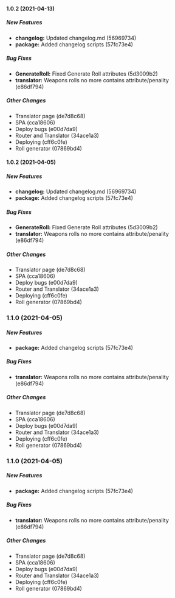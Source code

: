 #### 1.0.2 (2021-04-13)

##### New Features

* **changelog:**  Updated changelog.md (56969734)
* **package:**  Added changelog scripts (57fc73e4)

##### Bug Fixes

* **GenerateRoll:**  Fixed Generate Roll attributes (5d3009b2)
* **translator:**  Weapons rolls no more contains attribute/penality (e86df794)

##### Other Changes

*  Translator page (de7d8c68)
*  SPA (cca18606)
*  Deploy bugs (e00d7da9)
*  Router and Translator (34ace1a3)
*  Deploying (cff6c0fe)
*  Roll generator (07869bd4)

#### 1.0.2 (2021-04-05)

##### New Features

* **changelog:**  Updated changelog.md (56969734)
* **package:**  Added changelog scripts (57fc73e4)

##### Bug Fixes

* **GenerateRoll:**  Fixed Generate Roll attributes (5d3009b2)
* **translator:**  Weapons rolls no more contains attribute/penality (e86df794)

##### Other Changes

*  Translator page (de7d8c68)
*  SPA (cca18606)
*  Deploy bugs (e00d7da9)
*  Router and Translator (34ace1a3)
*  Deploying (cff6c0fe)
*  Roll generator (07869bd4)

### 1.1.0 (2021-04-05)

##### New Features

* **package:**  Added changelog scripts (57fc73e4)

##### Bug Fixes

* **translator:**  Weapons rolls no more contains attribute/penality (e86df794)

##### Other Changes

*  Translator page (de7d8c68)
*  SPA (cca18606)
*  Deploy bugs (e00d7da9)
*  Router and Translator (34ace1a3)
*  Deploying (cff6c0fe)
*  Roll generator (07869bd4)

### 1.1.0 (2021-04-05)

##### New Features

* **package:**  Added changelog scripts (57fc73e4)

##### Bug Fixes

* **translator:**  Weapons rolls no more contains attribute/penality (e86df794)

##### Other Changes

*  Translator page (de7d8c68)
*  SPA (cca18606)
*  Deploy bugs (e00d7da9)
*  Router and Translator (34ace1a3)
*  Deploying (cff6c0fe)
*  Roll generator (07869bd4)

